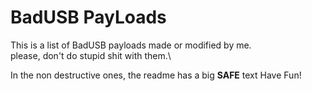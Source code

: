 # BadUSB PayLoads
This is a list of BadUSB payloads made or modified by me.\
please, don't do stupid shit with them.\

In the non destructive ones, the readme has a big **SAFE** text
Have Fun!
